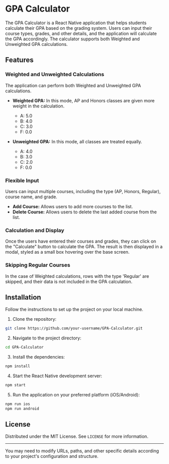 # GPA Calculator

The GPA Calculator is a React Native application that helps students calculate their GPA based on the grading system. Users can input their course types, grades, and other details, and the application will calculate the GPA accordingly. The calculator supports both Weighted and Unweighted GPA calculations.

## Features

### Weighted and Unweighted Calculations

The application can perform both Weighted and Unweighted GPA calculations.

- **Weighted GPA:** In this mode, AP and Honors classes are given more weight in the calculation.
  - A: 5.0
  - B: 4.0
  - C: 3.0
  - F: 0.0

- **Unweighted GPA:** In this mode, all classes are treated equally.
  - A: 4.0
  - B: 3.0
  - C: 2.0
  - F: 0.0

### Flexible Input

Users can input multiple courses, including the type (AP, Honors, Regular), course name, and grade.

- **Add Course:** Allows users to add more courses to the list.
- **Delete Course:** Allows users to delete the last added course from the list.

### Calculation and Display

Once the users have entered their courses and grades, they can click on the "Calculate" button to calculate the GPA. The result is then displayed in a modal, styled as a small box hovering over the base screen.

### Skipping Regular Courses

In the case of Weighted calculations, rows with the type 'Regular' are skipped, and their data is not included in the GPA calculation.

## Installation

Follow the instructions to set up the project on your local machine.

1. Clone the repository:

```bash
git clone https://github.com/your-username/GPA-Calculator.git
```

2. Navigate to the project directory:

```bash
cd GPA-Calculator
```

3. Install the dependencies:

```bash
npm install
```

4. Start the React Native development server:

```bash
npm start
```

5. Run the application on your preferred platform (iOS/Android):

```bash
npm run ios
npm run android
```

## License

Distributed under the MIT License. See `LICENSE` for more information.

---

You may need to modify URLs, paths, and other specific details according to your project's configuration and structure.
